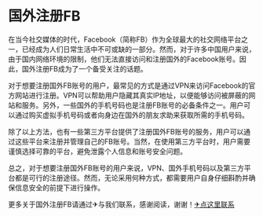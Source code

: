 # 国外注册FB

在当今社交媒体的时代，Facebook（简称FB）作为全球最大的社交网络平台之一，已经成为人们日常生活中不可或缺的一部分。然而，对于许多中国用户来说，由于国内网络环境的限制，他们无法直接访问和注册国外的Facebook账号。因此，国外注册FB成为了一个备受关注的话题。

对于想要注册国外FB账号的用户，最常见的方式是通过VPN来访问Facebook的官方网站进行注册。VPN可以帮助用户隐藏其真实IP地址，以便能够访问被屏蔽的网站和服务。另外，一些国外的手机号码也是注册FB账号的必备条件之一。用户可以通过购买虚拟手机号码或者向身边在国外的朋友求助来获取所需的手机号码。

除了以上方法，也有一些第三方平台提供了注册国外FB账号的服务，用户可以通过这些平台来注册并管理自己的FB账号。当然，在使用第三方平台时，用户需要谨慎选择可靠的平台，避免泄露个人信息和账号安全问题。

总之，对于想要注册国外FB账号的用户来说，VPN、国外手机号码以及第三方平台都是可行的注册途径。然而，无论采用何种方式，都需要用户自身仔细斟酌并确保信息安全的前提下进行操作。

更多关于国外注册FB请通过✈与我们联系，感谢阅读，谢谢！[✈点这里联系](https://b.k02.cc)